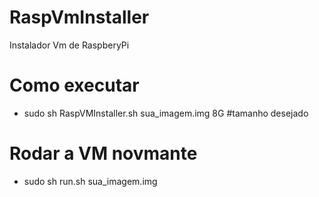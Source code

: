 # RaspVmInstaller
Instalador Vm de RaspberyPi

# Como executar
* sudo sh RaspVMInstaller.sh sua_imagem.img 8G #tamanho desejado

# Rodar a VM novmante
* sudo sh run.sh sua_imagem.img
